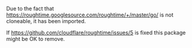 Due to the fact that https://roughtime.googlesource.com/roughtime/+/master/go/
is not cloneable, it has been imported.

If https://github.com/cloudflare/roughtime/issues/5 is fixed this package
might be OK to remove.
